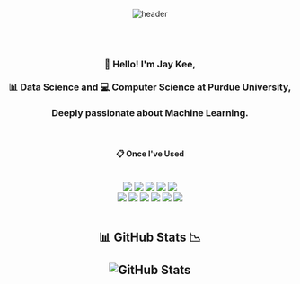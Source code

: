 <div align="center"> 

![header](https://capsule-render.vercel.app/api?type=waving&height=250&color=auto&text=Welcome!)

<br/>
 <br/>


<div align="center"> 

### :wave: Hello! I'm Jay Kee, <br/><br/> 📊 Data Science and 💻 Computer Science at Purdue University, <br/><br/> Deeply passionate about Machine Learning.


</div> 

 <br/>

####  :clipboard: Once I've Used 
  
 <br/>
 
 <img src="https://img.shields.io/badge/Python-3776AB?style=for-the-badge&logo=Python&logoColor=white">
<img src="https://img.shields.io/badge/JAVA-007396?style=for-the-badge&logo=Java&logoColor=white">
<img src="https://img.shields.io/badge/JavaScript-F7DF1E?style=for-the-badge&logo=JavaScript&logoColor=white">
<img src="https://img.shields.io/badge/HTML5-E34F26?style=for-the-badge&logo=HTML5&logoColor=white">
<img src="https://img.shields.io/badge/SAS-1572B6?style=for-the-badge&logo=SAS&logoColor=white"> <br>
<img src="https://img.shields.io/badge/MySQL-4479A1?style=for-the-badge&logo=MySQL&logoColor=white">
<img src="https://img.shields.io/badge/Oracle-F80000?style=for-the-badge&logo=Oracle&logoColor=white"> 
<img src="https://img.shields.io/badge/aws-232F3E?style=for-the-badge&logo=Amazon aws&logoColor=white">
<img src="https://img.shields.io/badge/Eclipse-2C2255?style=for-the-badge&logo=Eclipse%20IDE&logoColor=white">
<img src="https://img.shields.io/badge/github-181717?style=for-the-badge&logo=github&logoColor=white">
<img src="https://img.shields.io/badge/VSCode-007ACC?style=for-the-badge&logo=VisualStudioCode&logoColor=white">



 <br/>
 <br/>

## <p align = "center"> 📊 GitHub Stats :chart_with_downwards_trend:<br /><br /> <img src="https://github-readme-stats.vercel.app/api?username=jaihyunkee&amp;show_icons=true" alt="GitHub Stats"></p>

 <br/>
 <br/>

<!--
**jaihyunkee/jaihyunkee** is a ✨ _special_ ✨ repository because its `README.md` (this file) appears on your GitHub profile.

Here are some ideas to get you started:

- 🔭 I’m currently working on ...
- 🌱 I’m currently learning ...
- 👯 I’m looking to collaborate on ...
- 🤔 I’m looking for help with ...
- 💬 Ask me about ...
- 📫 How to reach me: ...
- 😄 Pronouns: ...
- ⚡ Fun fact: ...
-->
